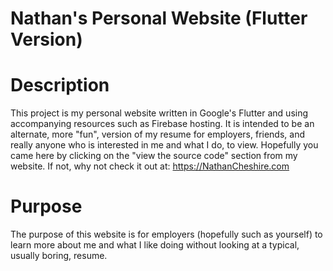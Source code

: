 # Nathan's Personal Website (Flutter Version)

# Description

This project is my personal website written in Google's Flutter and using accompanying resources such as Firebase hosting. It is intended to be an alternate, more "fun", version of my resume for employers, friends, and really anyone who is interested in me and what I do, to view. Hopefully you came here by clicking on the "view the source code" section from my website. If not, why not check it out at: https://NathanCheshire.com

# Purpose

The purpose of this website is for employers (hopefully such as yourself) to learn more about me and what I like doing without looking at a typical, usually boring, resume.

